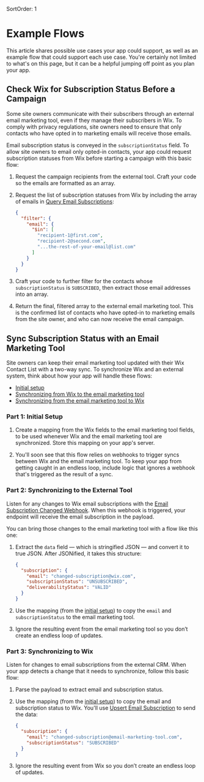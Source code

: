 SortOrder: 1
# Example Flows

This article shares possible use cases your app could support,
as well as an example flow that could support each use case.
You're certainly not limited to what's on this page,
but it can be a helpful jumping off point as you plan your app.

## Check Wix for Subscription Status Before a Campaign

Some site owners communicate with their subscribers
through an external email marketing tool,
even if they manage their subscribers in Wix.
To comply with privacy regulations,
site owners need to ensure that only contacts
who have opted in to marketing emails will receive those emails.

Email subscription status is conveyed in the `subscriptionStatus` field.
To allow site owners to email only opted-in contacts,
your app could request subscription statuses from Wix before starting a campaign
with this basic flow:

1. Request the campaign recipients from the external tool.
  Craft your code so the emails are formatted as an array.

2. Request the list of subscription statuses from Wix
  by including the array of emails in [Query Email Subscriptions][query]:

    ```json
    {
      "filter": {
        "email": {
          "$in": [
            "recipient-1@first.com",
            "recipient-2@second.com",
            "...the-rest-of-your-email@list.com"
          ]
        }
      }
    }
    ```

3. Craft your code to further filter for the contacts
  whose `subscriptionStatus` is `SUBSCRIBED`,
  then extract those email addresses into an array.

4. Return the final, filtered array to the external email marketing tool.
  This is the confirmed list of contacts
  who have opted-in to marketing emails from the site owner,
  and who can now receive the email campaign.

## Sync Subscription Status with an Email Marketing Tool

Site owners can keep their email marketing tool
updated with their Wix Contact List
with a two-way sync.
To synchronize Wix and an external system,
think about how your app will handle these flows:

- [Initial setup][initial-setup]
- [Synchronizing from Wix to the email marketing tool][sync-to-wix]
- [Synchronizing from the email marketing tool to Wix][sync-to-email-tool]

### Part 1: Initial Setup

1. Create a mapping from the Wix fields to the email marketing tool fields,
  to be used whenever Wix and the email marketing tool are synchronized.
  Store this mapping on your app's server.

2. You'll soon see that this flow relies on webhooks
  to trigger syncs between Wix and the email marketing tool.
  To keep your app from getting caught in an endless loop,
  include logic that ignores a webhook
  that's triggered as the result of a sync.

### Part 2: Synchronizing to the External Tool

Listen for any changes to Wix email subscriptions with the
[Email Subscription Changed Webhook][subscrip-changed-webhook].
When this webhook is triggered,
your endpoint will receive the email subscription in the payload.

You can bring those changes to the email marketing tool
with a flow like this one:

1. Extract the `data` field — which is stringified JSON —
  and convert it to true JSON.
  After JSONified, it takes this structure:

    ```json
    {
      "subscription": {
        "email": "changed-subscription@wix.com",
        "subscriptionStatus": "UNSUBSCRIBED",
        "deliverabilityStatus": "VALID"
      }
    }
    ```

2. Use the mapping (from the [initial setup][initial-setup])
  to copy the `email` and `subscriptionStatus` to the email marketing tool.

3. Ignore the resulting event from the email marketing tool
  so you don’t create an endless loop of updates.

### Part 3: Synchronizing to Wix

Listen for changes to email subscriptions from the external CRM.
When your app detects a change that it needs to synchronize,
follow this basic flow:

1. Parse the payload to extract email and subscription status.

2. Use the mapping (from the [initial setup][initial-setup])
  to copy the email and subscription status to Wix.
  You'll use [Upsert Email Subscription][upsert-subscrip] to send the data:

    ```json
    {
      "subscription": {
        "email": "changed-subscription@email-marketing-tool.com",
        "subscriptionStatus": "SUBSCRIBED"
      }
    }
    ```

3. Ignore the resulting event from Wix
  so you don’t create an endless loop of updates.

[query]: crm.email-subscriptions.query-email-subscriptions
[subscrip-changed-webhook]: crm.email-subscriptions.email-subscription-changed-event
[upsert-subscrip]: crm.email-subscriptions.upsert-email-subscription
[initial-setup]: #part-1-initial-setup
[sync-to-wix]: #part-2-synchronizing-to-the-external-tool
[sync-to-email-tool]: #part-3-synchronizing-to-wix
